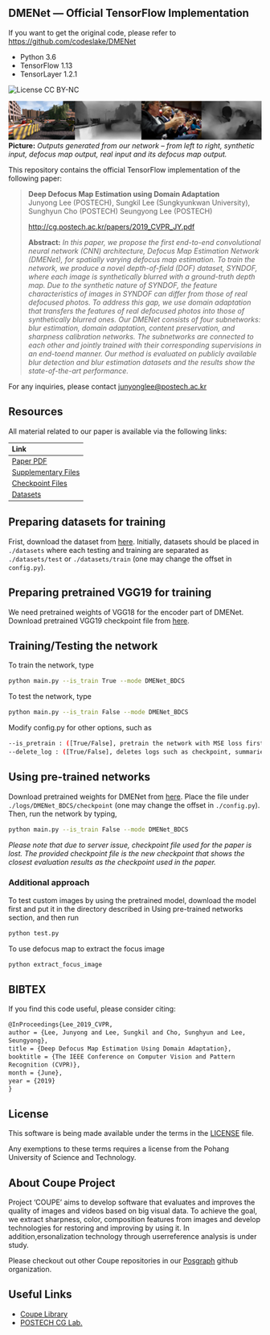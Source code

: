 ## DMENet &mdash; Official TensorFlow Implementation

If you want to get the original code, please refer to  https://github.com/codeslake/DMENet

+ Python 3.6
+ TensorFlow 1.13
+ TensorLayer 1.2.1


![License CC BY-NC](https://img.shields.io/badge/license-GNU_AGPv3-green.svg?style=plastic)

![Teaser image](./assets/figure.png)
**Picture:** *Outputs generated from our network &ndash; from left to right, synthetic input, defocus map output, real input and its defocus map output.*

This repository contains the official TensorFlow implementation of the following paper:

> **Deep Defocus Map Estimation using Domain Adaptation**<br>
> Junyong Lee (POSTECH), Sungkil Lee (Sungkyunkwan University), Sunghyun Cho (POSTECH) Seungyong Lee (POSTECH)
> 
> http://cg.postech.ac.kr/papers/2019_CVPR_JY.pdf
>
> **Abstract:** *In this paper, we propose the first end-to-end convolutional neural network (CNN) architecture, Defocus Map Estimation Network (DMENet), for spatially varying defocus map estimation. To train the network, we produce a novel depth-of-field (DOF) dataset, SYNDOF, where each image is synthetically blurred with a ground-truth depth map. Due to the synthetic nature of SYNDOF, the feature characteristics of images in SYNDOF can differ from those of real defocused photos. To address this gap, we use domain adaptation that transfers the features of real defocused photos into those of synthetically blurred ones. Our DMENet consists of four subnetworks: blur estimation, domain adaptation, content preservation, and sharpness calibration networks. The subnetworks are connected to each other and jointly trained with their corresponding supervisions in an end-toend manner. Our method is evaluated on publicly available blur detection and blur estimation datasets and the results show the state-of-the-art performance.*

For any inquiries, please contact [junyonglee@postech.ac.kr](mailto:junyonglee@postech.ac.kr)

## Resources

All material related to our paper is available via the following links:

| Link |
| :-------------- |
| [Paper PDF](https://drive.google.com/open?id=1wmauOTscwrVs38NR2JfO4Xopt3isqiWT) |
| [Supplementary Files](https://drive.google.com/drive/folders/17QECZR4YNOjJO7QrIHcK7MGkwG6t8UaB?usp=sharing) |
| [Checkpoint Files](https://drive.google.com/open?id=19QPL2shfBRRZsYaJ1Gokv8NdogKHOVH0) |
| [Datasets](https://www.dropbox.com/s/s6ehxpvu9xxu9w8/datasets.zip?dl=0)|

## Preparing datasets for training
Frist, download the dataset from [here](https://www.dropbox.com/s/s6ehxpvu9xxu9w8/datasets.zip?dl=0).
Initially, datasets should be placed in `./datasets` where each testing and training are separated as `./datasets/test` or `./datasets/train` (one may change the offset in `config.py`).

## Preparing pretrained VGG19 for training
We need pretrained weights of VGG18 for the encoder part of DMENet. Download pretrained VGG19 checkpoint file from [here](https://www.dropbox.com/s/7ah1jwrmggog4q9/vgg19.zip?dl=0).

## Training/Testing the network
To train the network, type
```bash
python main.py --is_train True --mode DMENet_BDCS
```
To test the network, type
```bash
python main.py --is_train False --mode DMENet_BDCS
```
Modify config.py for other options, such as
```bash
--is_pretrain : ([True/False], pretrain the network with MSE loss first)
--delete_log : ([True/False], deletes logs such as checkpoint, summaries before training begins)
```

## Using pre-trained networks
Download pretrained weights for DMENet from [here](https://www.dropbox.com/s/p1xlr5jgj7oemt1/DMENet_BDCS.zip?dl=0).
Place the file under `./logs/DMENet_BDCS/checkpoint` (one may change the offset in `./config.py`).
Then, run the network by typing,
```bash
python main.py --is_train False --mode DMENet_BDCS
```
*Please note that due to server issue, checkpoint file used for the paper is lost.
The provided checkpoint file is the new checkpoint that shows the closest evaluation results as the checkpoint used in the paper.*

### Additional approach
To test custom images by using the pretrained model, download the model first and put it in the directory described in  Using pre-trained networks  section, and then run
```bash
python test.py
```
To use defocus map to extract the focus image
```bash
python extract_focus_image
```

## BIBTEX
If you find this code useful, please consider citing:

```
@InProceedings{Lee_2019_CVPR,
author = {Lee, Junyong and Lee, Sungkil and Cho, Sunghyun and Lee, Seungyong},
title = {Deep Defocus Map Estimation Using Domain Adaptation},
booktitle = {The IEEE Conference on Computer Vision and Pattern Recognition (CVPR)},
month = {June},
year = {2019}
}
```

## License ##
This software is being made available under the terms in the [LICENSE](LICENSE) file.

Any exemptions to these terms requires a license from the Pohang University of Science and Technology.

## About Coupe Project ##
Project ‘COUPE’ aims to develop software that evaluates and improves the quality of images and videos based on big visual data. To achieve the goal, we extract sharpness, color, composition features from images and develop technologies for restoring and improving by using it. In addition,ersonalization technology through userreference analysis is under study.  
    
Please checkout out other Coupe repositories in our [Posgraph](https://github.com/posgraph) github organization.

## Useful Links ##
* [Coupe Library](http://coupe.postech.ac.kr/)
* [POSTECH CG Lab.](http://cg.postech.ac.kr/)

